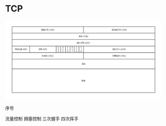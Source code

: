 
# TCP
![title](https://raw.githubusercontent.com/xinjiuyijiu/NoteImages/master/gitnote/2020/07/15/tcp_protocol-1594792406350.jpg)

序号

流量控制
拥塞控制
三次握手
四次挥手
